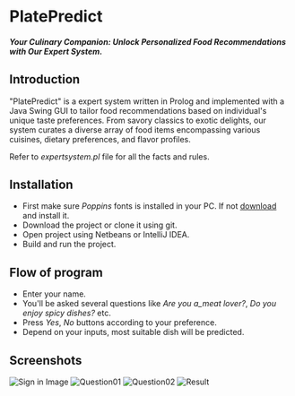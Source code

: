 # PlatePredict
#### _Your Culinary Companion: Unlock Personalized Food Recommendations with Our Expert System._

## Introduction
"PlatePredict" is a expert system written in Prolog and implemented with a Java Swing GUI to tailor food recommendations based on individual's unique taste preferences. From savory classics to exotic delights, our system curates a diverse array of food items encompassing various cuisines, dietary preferences, and flavor profiles.

Refer to _expertsystem.pl_ file for all the facts and rules.


## Installation
- First make sure _Poppins_ fonts is installed in your PC. If not [download](https://fonts.google.com/specimen/Poppins) and install it.
- Download the project or clone it using git.
- Open project using Netbeans or IntelliJ IDEA.
- Build and run the project.

## Flow of program
- Enter your name.
- You'll be asked several questions like _Are you a_meat lover?_, _Do you enjoy spicy dishes?_ etc.
- Press _Yes_, _No_ buttons according to your preference.
- Depend on your inputs, most suitable dish will be predicted.

## Screenshots
![Sign in Image](https://imgur.com/OWFZxnn)
![Question01](https://imgur.com/r0EaQ9i)
![Question02](https://imgur.com/mcDYDz3)
![Result](https://imgur.com/U8Rz131)